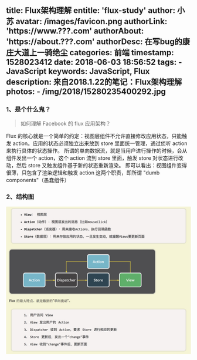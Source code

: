 title: Flux架构理解
entitle: 'flux-study'
author: 小苏
avatar: /images/favicon.png
authorLink: 'https://www.???.com'
authorAbout: 'https://about.???.com'
authorDesc: 在写bug的康庄大道上一骑绝尘
categories: 前端
timestamp: 1528023412
date: 2018-06-03 18:56:52
tags:
    - JavaScript
keywords: JavaScript, Flux
description: 来自2018.1.22的笔记：Flux架构理解
photos:
    - /img/2018/15280235400292.jpg
---


### 1、是个什么鬼？

> 如何理解 Facebook 的 flux 应用架构？

Flux 的核心就是一个简单的约定：视图层组件不允许直接修改应用状态，只能触发 action。应用的状态必须独立出来放到 store 里面统一管理，通过侦听 action 来执行具体的状态操作。
所谓的单向数据流，就是当用户进行操作的时候，会从组件发出一个 action，这个 action 流到 store 里面，触发 store 对状态进行改动，然后 store 又触发组件基于新的状态重新渲染。
即可以看出：视图组件变得很薄，只包含了渲染逻辑和触发 action 这两个职责，即所谓 "dumb components"（愚蠢组件）

### 2、结构图

![](/img/2018/15280235400292.jpg)



